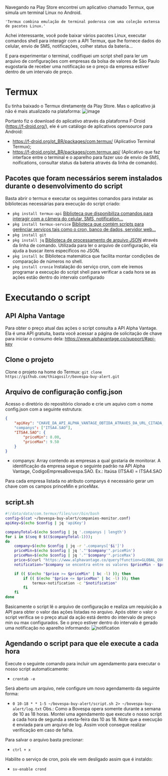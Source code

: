 Navegando na Play Store encontrei um aplicativo chamado Termux, que simula um terminal Linux no Android.

`'Termux combina emulação de terminal poderosa com uma coleção extensa de pacotes Linux.'`

Achei interessante, você pode baixar vários pacotes Linux, executar comandos shell para interagir com a API Termux, que lhe fornece dados do celular, envio de SMS, notificações, colher status da bateria...

E para experimentar o terminal, codifiquei um script shell para ler um arquivo de configurações com empresas da bolsa de valores de São Paulo eugostaria de receber uma notificação se o preço da empresa estiver dentro de um intervalo de preço.

# Termux 
Eu tinha baixado o Termux diretamente da Play Store. Mas o aplicativo já não é mais atualizado na plataforma: 
![image](https://user-images.githubusercontent.com/1113381/158214301-bb35eeed-9e57-41c8-af14-9733c19c4ac0.png)

Portanto fiz o download do aplicativo através da plataforma F-Droid (https://f-droid.org/), ele é um catálogo de aplicativos opensource para Android:
- https://f-droid.org/pt_BR/packages/com.termux/ (Aplicativo Terminal Termux);
- https://f-droid.org/pt_BR/packages/com.termux.api/ (Aplicativo que faz interface entre o terminal e o aparelho para fazer uso de envio de SMS, noifications, consultar status da bateria através da linha de comando).

## Pacotes que foram necessários serem instalados durante o desenvolvimento do script
Basta abrir o termux e executar os seguintes comandos para instalar as bibliotecas necessárias para execução do script criado:
- `pkg install termux-api` [Biblioteca que disponibiliza comandos para interagir com a câmera do celular, SMS, notification...](https://wiki.termux.com/wiki/Termux:API)
- `pkg install termux-service` [Biblioteca que contém scripts para gerênciar serviços tais como o cron, banco de dados, servidor web...](https://wiki.termux.com/wiki/Termux-services)
- `pkg install git`
- `pkg install jq` [Biblioteca de processamento de arquivo JSON](https://stedolan.github.io/jq/) através da linha de comando. Utilizada para ler o arquivo de configuração, ela ajuda a buscar itens específicos no JSON.
- `pkg install bc` Biblioteca matemática que facilita montar condições de comparação de números no shell.
- `pkg install cronie` Instalação do serviço cron, com ele iremos programar a execução do script shell para verificar a cada hora se as ações estão dentro do intervalo configurado

# Executando o script

## API Alpha Vantage
Para obter o preço atual das ações o script consulta a API Alpha Vantage. Ela é uma API gratuita, basta você acessar a página de solicitação de chave para iniciar o consumo dela: https://www.alphavantage.co/support/#api-key

## Clone o projeto
Clone o projeto na home do Termux: `git clone https://github.com/thiagosilr/bovespa-buy-alert.git`

## Arquivo de configuração config.json
Acesso o diretório do repositório clonado e crie um aquivo com o nome config.json com a seguinte estrutura:

```json
{
    "apiKey": "CHAVE_DA_API_ALPHA_VANTAGE_OBTIDA_ATRAVES_DA_URL_CITADA_ACIMA"
	"companys": ["ITSA4.SAO"],
	"ITSA4.SAO": {
		"priceMin": 8.00,
		"priceMax": 9.50
	}
}
```

- companys: Array contendo as empresas a qual gostaria de monitorar. A identificação da empresa segue o seguinte padrão na API Alpha Vantage, CodigoEmpresaBovespa.SAO. Ex.: Itaúsa (ITSA4) = ITSA4.SAO

Para cada empresa listada no atributo companys é necessário gerar um chave com os campos princeMin e priceMax.

## script.sh 
```sh
#!/data/data/com.termux/files/usr/bin/bash
config=$(cat ~/bovespa-buy-alert/companies-monitor.conf)
apiKey=$(echo $config | jq 'apiKey')

companyTotal=$(echo $config | jq '.companys | length')
for i in $(seq 0 $(($companyTotal-1)));
do
	company=$(echo $config | jq -r '.companys['$i']')
	priceMin=$(echo $config | jq '."'$company'".priceMin')
	priceMax=$(echo $config | jq '."'$company'".priceMax')
	price=$(curl "https://www.alphavantage.co/query?function=GLOBAL_QUOTE&symbol=$company&apikey=$apiKey" | jq -r '."Global Quote"."05. price"')
	notification="$company se encontra entre os valores $priceMin - $priceMax"

	if (( $(echo "$price >= $priceMin" | bc -l) )); then
		if (( $(echo "$price <= $priceMax" | bc -l) )); then
			termux-notification -c "$notification"
        fi
    fi
done
```

Basicamente o script lê o arquivo de configuração e realiza um requisição a API para obter o valor das ações listadas no arquivo. Após obter o valor o script verifica se o preço atual da ação está dentro do intervalo de preço min ou max configurados. Se o preço estiver dentro do intervalo é gerado uma notificação no aparelho informando:
![notification](https://user-images.githubusercontent.com/1113381/169615207-e5a15b47-91a5-4d3f-9b6e-9be116a6dd80.png)

## Agendando o script para que ele execute a cada hora
Execute o seguinte comando para incluir um agendamento para executar o nosso script automaticamente:
- `crontab -e`

Será aberto um arquivo, nele configure um novo agendamento da seguinte forma:
- `0 10-18 * * 1-5 ~/bovespa-buy-alert/script.sh 2> ~/bovespa-buy-alert/log.txt`
Obs.: Como a Bovespa opera somente durante a semana de 10 as 18 horas. Montei uma agendamento que execute o nosso script a cada hora de segunda a sexta-feira das 10 as 18. Note que a execução é enviada para um arquivo de log. Assim você consegue realizar verificação em caso de falha.

Para salvar o arquivo basta precionar:
- `ctrl + x` 

Habilite o serviço de cron, pois ele vem desligado assim que é instaldo:
- `sv-enable crond`

